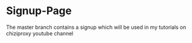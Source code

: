 # Signup-Page
The master branch contains a signup which will be used in my tutorials on chiziproxy youtube channel
